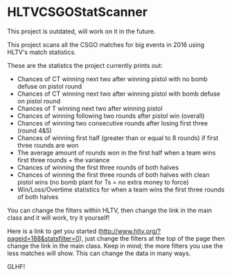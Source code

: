 # HLTVCSGOStatScanner

This project is outdated, will work on it in the future.

This project scans all the CSGO matches for big events in 2016 using HLTV's match statistics.

These are the statistcs the project currently prints out:

- Chances of CT winning next two after winning pistol with no bomb defuse on pistol round
- Chances of CT winning next two after winning pistol with bomb defuse on pistol round
- Chances of T winning next two after winning pistol
- Chances of winning following two rounds after pistol win (overall)
- Chances of winning two consecutive rounds after losing first three (round 4&5)
- Chances of winning first half (greater than or equal to 8 rounds) if first three rounds are won
- The average amount of rounds won in the first half when a team wins first three rounds + the variance
- Chances of winning the first three rounds of both halves
- Chances of winning the first three rounds of both halves with clean pistol wins (no bomb plant for Ts = no extra money to force)
- Win/Loss/Overtime statistics for when a team wins the first three rounds of both halves

You can change the filters within HLTV, then change the link in the main class and it will work, try it yourself!

Here is a link to get you started (http://www.hltv.org/?pageid=188&statsfilter=0), just change the filters at the top of the page then change the link in the main class. Keep in mind; the more filters you use the less matches will show. This can change the data in many ways.

GLHF!
